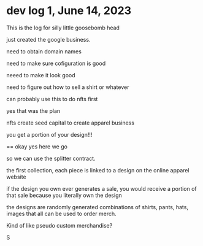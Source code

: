 # dev log 1, June 14, 2023

This is the log for silly little goosebomb head

just created the google business.

need to obtain domain names

need to make sure cofiguration is good

neeed to make it look good

need to figure out how to sell a shirt or whatever

can probably use this to do nfts first

yes that was the plan

nfts create seed capital to create apparel business

you get a portion of your design!!!

== okay yes here we go

so we can use the splitter contract.

the first collection, each piece is linked to a design on the online apparel website

if the design you own ever generates a sale, you would receive a portion of that sale because you literally own the design

the designs are randomly generated combinations of shirts, pants, hats, images that all can be used to order merch.

Kind of like pseudo custom merchandise?

S